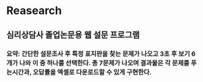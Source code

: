 # Reasearch
## 심리상담사 졸업논문용 웹 설문 프로그램 
### 요약: 간단한 설문조사 후 특정 표지판을 찾는 문제가 나오고 3초 후 보기 6개가 나와 이 중 하나를 선택한다. 총 7문제가 나오며 결과물은 각 문제를 푸는시간과, 오답률을 엑셀로 다운로드할 수 있게 구현한다.
